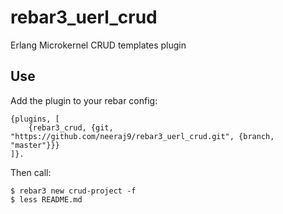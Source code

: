 rebar3_uerl_crud
=====

Erlang Microkernel CRUD templates plugin

Use
---

Add the plugin to your rebar config:

    {plugins, [
        {rebar3_crud, {git, "https://github.com/neeraj9/rebar3_uerl_crud.git", {branch, "master"}}}
    ]}.

Then call:

    $ rebar3 new crud-project -f
    $ less README.md
